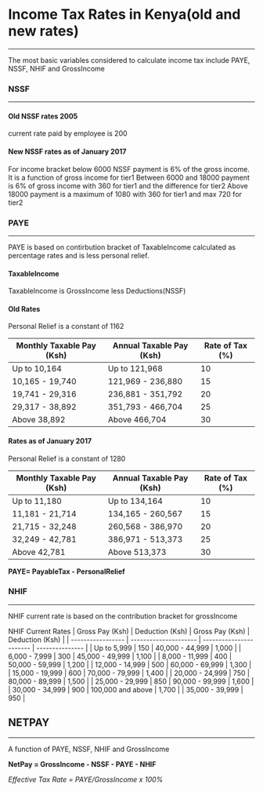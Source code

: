 # Income Tax Rates in Kenya(old and new rates)
----------------------------------------------------------------------------------------------------
The most basic variables considered to calculate income tax include PAYE, NSSF, NHIF and GrossIncome

### NSSF 
----------------------------------------------------------------------------------------------------
#### Old NSSF rates 2005
current rate paid by employee is 200
#### New NSSF rates as of January 2017
For income bracket below 6000 NSSF payment is 6% of the gross income. It is a function of gross income  for tier1
Between 6000 and 18000 payment is 6% of gross income with 360 for tier1 and the difference for tier2
Above 18000 payment is a maximum of 1080 with 360 for tier1 and max 720 for tier2

### PAYE
-----------------------------------------------------------------------------------------------------
PAYE is based on contirbution bracket of TaxableIncome calculated as percentage rates and is less personal relief.
#### TaxableIncome 
TaxableIncome is GrossIncome less Deductions(NSSF)

#### Old Rates
Personal Relief is a constant of 1162

| Monthly Taxable Pay (Ksh) | Annual Taxable Pay (Ksh) | Rate of Tax (%) |
| ------------------------- | ------------------------ | --------------- |
| Up to 10,164				|   Up to 121,968		   |   10            |
| 10,165 - 19,740			|   121,969 - 236,880	   |   15            |
| 19,741 - 29,316			|	236,881 - 351,792	   |   20            |
| 29,317 - 38,892			|	351,793 - 466,704	   |   25            | 
| Above 38,892				|   Above 466,704		   |   30            |

#### Rates as of January 2017
Personal Relief is a constant of 1280

| Monthly Taxable Pay (Ksh)	| Annual Taxable Pay (Ksh)	| Rate of Tax (%)|
| ------------------------- | ------------------------  | -------------- |
| Up to 11,180				| Up to 134,164				|	10           |
| 11,181 - 21,714			| 134,165 - 260,567			|	15           |
| 21,715 - 32,248			| 260,568 - 386,970			|	20           |
| 32,249 - 42,781			| 386,971 - 513,373			|	25           |
| Above 42,781				| Above 513,373				|	30           |

**PAYE= PayableTax - PersonalRelief**
### NHIF
----------------------------------------------------------------------------------------------------------
NHIF current rate is based on the contribution bracket for grossIncome

NHIF Current Rates 
| Gross Pay (Ksh)	| Deduction (Ksh)	 	| Gross Pay (Ksh)	      | Deduction (Ksh) |
| ----------------- | --------------------- | ----------------------- | --------------- |
| Up to 5,999		|	150	 				| 40,000 - 44,999		  | 1,000           |
| 6,000 - 7,999		|   300	 				| 45,000 - 49,999		  | 1,100           |
| 8,000 - 11,999	|	400	 				| 50,000 - 59,999		  | 1,200           |
| 12,000 - 14,999	|	500	 				| 60,000 - 69,999		  | 1,300           |
| 15,000 - 19,999	|	600	 				| 70,000 - 79,999		  | 1,400           |
| 20,000 - 24,999	|	750	 				| 80,000 - 89,999		  | 1,500           |
| 25,000 - 29,999	| 	850	 				| 90,000 - 99,999		  | 1,600           |
| 30,000 - 34,999	|	900	 				| 100,000 and above	      | 1,700           |
| 35,000 - 39,999	|	950	 	 	 		|
## NETPAY
-----------------------------------------------------------------------------------------------------------
A function of PAYE, NSSF, NHIF and GrossIncome

**NetPay = GrossIncome - NSSF - PAYE - NHIF**

*Effective Tax Rate = PAYE/GrossIncome x 100%*

